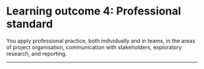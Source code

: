 # Learning outcome 4: Professional standard

You apply professional practice, both individually and in teams, in the areas of project organisation, communication with stakeholders, exploratory research, and reporting.

---

